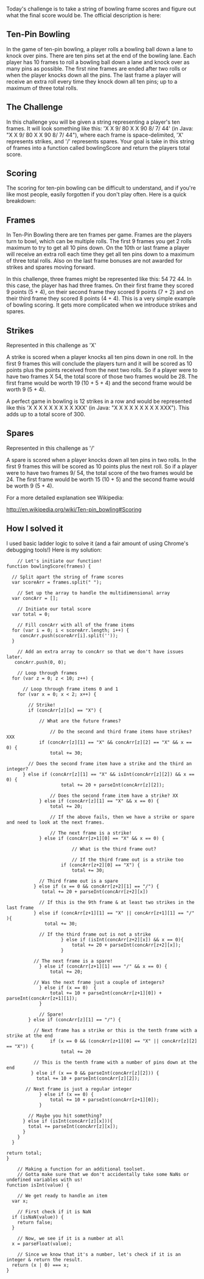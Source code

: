 Today's challenge is to take a string of bowling frame scores and figure out what the final score would be. The official description is here:

## Ten-Pin Bowling

In the game of ten-pin bowling, a player rolls a bowling ball down a lane to knock over pins. There are ten pins set at the end of the bowling lane. Each player has 10 frames to roll a bowling ball down a lane and knock over as many pins as possible. The first nine frames are ended after two rolls or when the player knocks down all the pins. The last frame a player will receive an extra roll every time they knock down all ten pins; up to a maximum of three total rolls.

## The Challenge

In this challenge you will be given a string representing a player's ten frames. It will look something like this: 'X X 9/ 80 X X 90 8/ 7/ 44' (in Java: "X X 9/ 80 X X 90 8/ 7/ 44"), where each frame is space-delimited, 'X' represents strikes, and '/' represents spares. Your goal is take in this string of frames into a function called bowlingScore and return the players total score.

## Scoring

The scoring for ten-pin bowling can be difficult to understand, and if you're like most people, easily forgotten if you don't play often. Here is a quick breakdown:

## Frames

In Ten-Pin Bowling there are ten frames per game. Frames are the players turn to bowl, which can be multiple rolls. The first 9 frames you get 2 rolls maximum to try to get all 10 pins down. On the 10th or last frame a player will receive an extra roll each time they get all ten pins down to a maximum of three total rolls. Also on the last frame bonuses are not awarded for strikes and spares moving forward.

In this challenge, three frames might be represented like this: 54 72 44. In this case, the player has had three frames. On their first frame they scored 9 points (5 + 4), on their second frame they scored 9 points (7 + 2) and on their third frame they scored 8 points (4 + 4). This is a very simple example of bowling scoring. It gets more complicated when we introduce strikes and spares.

## Strikes

Represented in this challenge as 'X'

A strike is scored when a player knocks all ten pins down in one roll. In the first 9 frames this will conclude the players turn and it will be scored as 10 points plus the points received from the next two rolls. So if a player were to have two frames X 54, the total score of those two frames would be 28. The first frame would be worth 19 (10 + 5 + 4) and the second frame would be worth 9 (5 + 4).

A perfect game in bowling is 12 strikes in a row and would be represented like this 'X X X X X X X X X XXX' (in Java: "X X X X X X X X X XXX"). This adds up to a total score of 300.

## Spares

Represented in this challenge as '/'

A spare is scored when a player knocks down all ten pins in two rolls. In the first 9 frames this will be scored as 10 points plus the next roll. So if a player were to have two frames 9/ 54, the total score of the two frames would be 24. The first frame would be worth 15 (10 + 5) and the second frame would be worth 9 (5 + 4).

For a more detailed explanation see Wikipedia:

http://en.wikipedia.org/wiki/Ten-pin_bowling#Scoring

## How I solved it

I used basic ladder logic to solve it (and a fair amount of using Chrome's debugging tools!) Here is my solution:

        // Let's initiate our function!
    function bowlingScore(frames) {
    
      // Split apart the string of frame scores
      var scoreArr = frames.split(" ");
        
        // Set up the array to handle the multidimensional array
      var concArr = [];
        
        // Initiate our total score
      var total = 0;
      
        // Fill concArr with all of the frame items
      for (var i = 0; i < scoreArr.length; i++) {
         concArr.push(scoreArr[i].split(''));
      }  
        
        // Add an extra array to concArr so that we don't have issues later.
       concArr.push(0, 0);
    
    	// Loop through frames
      for (var z = 0; z < 10; z++) {
	      
	      // Loop through frame items 0 and 1
        for (var x = 0; x < 2; x++) {
    
    		// Strike!
    		if (concArr[z][x] == "X") {
	    		
    			// What are the future frames?
    
    				// Do the second and third frame items have strikes? XXX
	    		if (concArr[z][1] == "X" && concArr[z][2] == "X" && x == 0) {  
	    			total += 30;
	    	
            // Does the second frame item have a strike and the third an integer?
          } else if (concArr[z][1] == "X" && isInt(concArr[z][2]) && x == 0) {  
          				total += 20 + parseInt(concArr[z][2]); 
                
    				// Does the second frame item have a strike? XX
     			} else if (concArr[z][1] == "X" && x == 0) {  
    				total += 20;
		  
    				// If the above fails, then we have a strike or spare and need to look at the next frames.
				
    				// The next frame is a strike!
    			} else if (concArr[z+1][0] == "X" && x == 0) {
    		
    						// What is the third frame out?
    
    						// If the third frame out is a strike too
    					if (concArr[z+2][0] == "X") {
    						total += 30;
                        
                // Third frame out is a spare
              } else if (x == 0 && concArr[z+2][1] == "/") {
                 total += 20 + parseInt(concArr[z+2][x])
                            
                // If this is the 9th frame & at least two strikes in the last frame
              } else if (concArr[z+1][1] == "X" || concArr[z+1][1] == "/" ){
                  total += 30;
                        
                // If the third frame out is not a strike
	    				} else if (isInt(concArr[z+2][x]) && x == 0){
	    					total += 20 + parseInt(concArr[z+2][x]);
    					}

              // The next frame is a spare!
    			} else if (concArr[z+1][1] === "/" && x == 0) {
    				total += 20;
                
              // Was the next frame just a couple of integers?
    			} else if (x == 0)  {
    				total += 10 + parseInt(concArr[z+1][0]) + parseInt(concArr[z+1][1]);
    			}

    			// Spare!
    		} else if (concArr[z][1] == "/") {
                
              // Next frame has a strike or this is the tenth frame with a strike at the end
    				if (x == 0 && (concArr[z+1][0] == "X" || concArr[z][2] == "X")) {
	    				total += 20
                    
              // This is the tenth frame with a number of pins down at the end
             } else if (x == 0 && parseInt(concArr[z][2])) {
               total += 10 + parseInt(concArr[z][2]);
                    
           // Next frame is just a regular integer
				} else if (x == 0) {
					total += 10 + parseInt(concArr[z+1][0]);
				}
		
    		// Maybe you hit something?
          } else if (isInt(concArr[z][x])){
            total += parseInt(concArr[z][x]);
          } 
        }
      }
  
    return total;
    }
    
        // Making a function for an additional toolset.
        // Gotta make sure that we don't accidentally take some NaNs or undefined variables with us!
    function isInt(value) {
        
        // We get ready to handle an item
      var x;
        
        // First check if it is NaN
      if (isNaN(value)) {
        return false;
      }
        
        // Now, we see if it is a number at all
      x = parseFloat(value);
        
        // Since we know that it's a number, let's check if it is an integer & return the result.
      return (x | 0) === x;
    }


